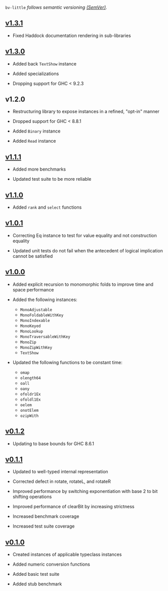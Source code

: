 `bv-little` *follows semantic versioning [(SemVer)](https://semver.org/).*


## [v1.3.1][7]

  * Fixed Haddock documentation rendering in sub-libraries


## [v1.3.0][7]

  * Added back `TextShow` instance

  * Added specializations

  * Dropping support for GHC < 9.2.3


## v1.2.0

  * Restructuring library to expose instances in a refined, "opt-in" manner

  * Dropped support for GHC < 8.8.1

  * Added `Binary` instance

  * Added `Read` instance


## [v1.1.1][6]

  * Added more benchmarks

  * Updated test suite to be more reliable

## [v1.1.0][5]

  * Added `rank` and `select` functions


## [v1.0.1][4]

  * Correcting Eq instance to test for value equality and not construction equality

  * Updated unit tests do not fail when the antecedent of logical implication cannot be satisfied


## [v1.0.0][3]

  * Added explicit recursion to monomorphic folds to improve time and space performance

  * Added the following instances:
    * `MonoAdjustable`
    * `MonoFoldableWithKey`
    * `MonoIndexable`
    * `MonoKeyed`
    * `MonoLookup`
    * `MonoTraversableWithKey`
    * `MonoZip`
    * `MonoZipWithKey`
    * `TextShow`

  * Updated the following functions to be constant time:
    * `omap`
    * `olength64`
    * `oall`
    * `oany`
    * `ofoldr1Ex`
    * `ofoldl1Ex`
    * `oelem`
    * `onotElem`
    * `ozipWith`


## [v0.1.2][2]

  * Updating to base bounds for GHC 8.6.1


## [v0.1.1][1]

  * Updated to well-typed internal representation

  * Corrected defect in rotate, rotateL, and rotateR

  * Improved performance by switching exponentiation with base 2 to bit shifting operations

  * Improved performance of clearBit by increasing strictness

  * Increased benchmark coverage

  * Increased test suite coverage


## [v0.1.0][0]

  * Created instances of applicable typeclass instances

  * Added numeric conversion functions

  * Added basic test suite

  * Added stub benchmark


[0]: https://github.com/recursion-ninja/bv-little/tree/v0.1.0
[1]: https://github.com/recursion-ninja/bv-little/tree/v0.1.1
[2]: https://github.com/recursion-ninja/bv-little/tree/v0.1.2
[3]: https://github.com/recursion-ninja/bv-little/tree/v1.0.0
[4]: https://github.com/recursion-ninja/bv-little/tree/v1.0.1
[5]: https://github.com/recursion-ninja/bv-little/tree/v1.1.0
[6]: https://github.com/recursion-ninja/bv-little/tree/v1.1.1
[7]: https://github.com/recursion-ninja/bv-little/tree/v1.3.0
